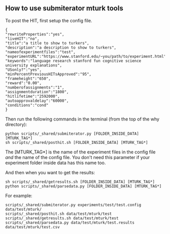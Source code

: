 ## How to use submiterator mturk tools

To post the HIT, first setup the config file.

    {
    "rewriteProperties":"yes",
    "liveHIT":"no",
    "title":"a title to show to turkers",
    "description":"a description to show to turkers",
    "nameofexperimentfiles":"test",
    "experimentURL":"https://www.stanford.edu/~you/path/to/experiment.html",
    "keywords":"language research stanford fun cognitive science university explanations",
    "USonly?":"yes",
    "minPercentPreviousHITsApproved":"95",
    "frameheight":"650",
    "reward":"0.00",
    "numberofassignments":"1",
    "assignmentduration":"1800",
    "hitlifetime":"2592000",
    "autoapprovaldelay":"60000",
    "conditions":"cond"
    }

Then run the following commands in the terminal (from the top of the why directory):

    python scripts/_shared/submiterator.py [FOLDER_INSIDE_DATA] [MTURK_TAG*]
    sh scripts/_shared/posthit.sh [FOLDER_INSIDE_DATA] [MTURK_TAG*]

The [MTURK_TAG*] is the name of the experiment files in the config file *and* the name of the config file. You don't need this parameter if your experiment folder inside data has this name too.

And then when you want to get the results:

    sh scripts/_shared/getresults.sh [FOLDER_INSIDE_DATA] [MTURK_TAG*]
    python scripts/_shared/parsedata.py [FOLDER_INSIDE_DATA] [MTURK_TAG*]

For example:

    scripts/_shared/submiterator.py experiments/test/test.config data/test/mturk/
    scripts/_shared/posthit.sh data/test/mturk/test
    scripts/_shared/getresults.sh data/test/mturk/test
    scripts/_shared/parsedata.py data/test/mturk/test.results data/test/mturk/test.csv
